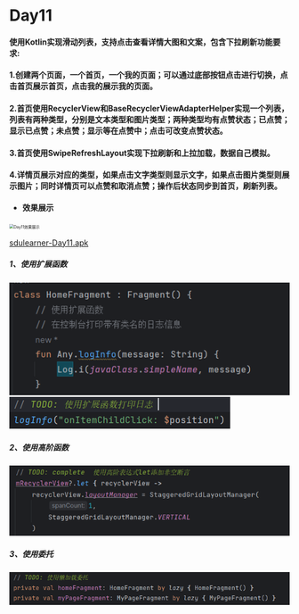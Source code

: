 # Day11

#### 使用Kotlin实现滑动列表，支持点击查看详情大图和文案，包含下拉刷新功能要求:

#### 1.创建两个页面，一个首页，一个我的页面；可以通过底部按钮点击进行切换，点击首页展示首页，点击我的展示我的页面。

#### 2.首页使用RecyclerView和BaseRecyclerViewAdapterHelper实现一个列表，列表有两种类型，分别是文本类型和图片类型；两种类型均有点赞状态；已点赞；显示已点赞；未点赞；显示等在点赞中；点击可改变点赞状态。

#### 3.首页使用SwipeRefreshLayout实现下拉刷新和上拉加载，数据自己模拟。

#### 4.详情页展示对应的类型，如果点击文字类型则显示文字，如果点击图片类型则展示图片；同时详情页可以点赞和取消点赞；操作后状态同步到首页，刷新列表。

* **效果展示**

<img src="./images/Day11/Screen_recording_20240611_204924.gif" alt="Day11效果展示" title="Day11效果展示" style="zoom:50%;"/>

[sdulearner-Day11.apk](Xiaomi11/app/release/sdulearner-Day11.apk)

##### 1、使用扩展函数

<img src="./images/Day11/Snipaste_2024-06-11_20-27-31.png" alt="扩展函数" title="扩展函数" style="zoom:100%;"/>

<img src="./images/Day11/Snipaste_2024-06-11_20-27-55.png" alt="扩展函数" title="扩展函数" style="zoom:100%;"/>

##### 2、使用高阶函数

<img src="./images/Day11/Snipaste_2024-06-11_20-28-19.png" alt="高阶函数" title="高阶函数" style="zoom:100%;"/>

##### 3、使用委托

<img src="./images/Day11/Snipaste_2024-06-11_20-39-30.png" alt="扩展函数" title="扩展函数" style="zoom:100%;"/>

